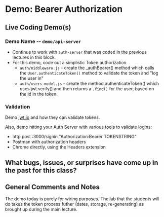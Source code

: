# Demo: Bearer Authorization

## Live Coding Demo(s)

### Demo Name -- `demo/api-server`
* Continue to work with `auth-server` that was coded in the previous lectures in this block.
* For this demo, code out a simplistic Token authorization
  * `auth/middleware.js` - create the _authBearer() method which calls the `User.authenticateToken()` method to validate the token and "log the user in"
  * `auth/users-model.js` - create the method authenticateToken() which uses jwt.verify() and then returns a `.find()` for the user, based on the id in the token.
  
### Validation
Demo [jwt.io](http://jwt.io) and how they can validate tokens.

Also, demo hitting your Auth Server with various tools to validate logins:
* http post :3000/signin "Authorization:Bearer TOKENSTRING"
* Postman with authorization headers
* Chrome directly, using the Headers extension

## What bugs, issues, or surprises have come up in the past for this class?

## General Comments and Notes
The demo today is purely for wiring purposes. The lab that the students will do takes the token process futher (dates, storage, re-generating) as brought up during the main lecture.
